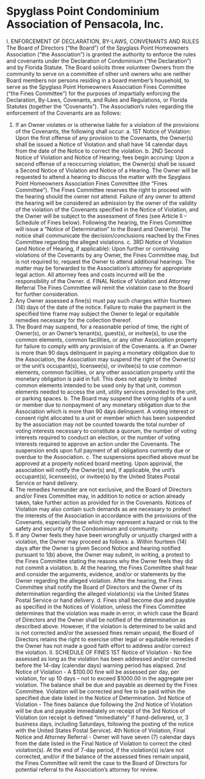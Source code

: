 
# Spyglass Point Condominium Association of Pensacola, Inc.
I. ENFORCEMENT OF DECLARATION, BY-LAWS, CONVENANTS AND RULES
The Board of Directors (“the Board”) of the Spyglass Point Homeowners Association (“the
Association”) is granted the authority to enforce the rules and covenants under the Declaration
of Condominium (“the Declaration”) and by Florida Statute.
The Board solicits three volunteer Owners from the community to serve on a committee of other
unit owners who are neither Board members nor persons residing in a board member’s
household, to serve as the Spyglass Point Homeowners Association Fines Committee (“the
Fines Committee”) for the purposes of impartially enforcing the Declaration, By-Laws,
Covenants, and Rules and Regulations, or Florida Statutes (together the “Covenants”).
The Association’s rules regarding the enforcement of the Covenants are as follows:
1. If an Owner violates or is otherwise liable for a violation of the provisions of the Covenants,
the following shall occur:
a. 1ST Notice of Violation:
Upon the first offense of any provision to the Covenants, the Owner(s) shall be issued a
Notice of Violation and shall have 14 calendar days from the date of the Notice to correct
the violation.
b. 2ND Second Notice of Violation and Notice of Hearing; fees begin accruing:
Upon a second offense of a reoccurring violation, the Owner(s) shall be issued a Second
Notice of Violation and Notice of a Hearing. The Owner will be requested to attend a
hearing to discuss the matter with the Spyglass Point Homeowners Association Fines
Committee (the “Fines Committee”). The Fines Committee reserves the right to proceed
with the hearing should the owner not attend. Failure of any owner to attend the
hearing will be considered an admission by the owner of the validity of the violation of
the Covenants specified in the Notice of Violation, and the Owner will be subject to the
assessment of fines (see Article II – Schedule of Fines below).
Following the hearing, the Fines Committee will issue a “Notice of Determination” to
the Board and Owner(s). The notice shall communicate the decision/conclusions
reached by the Fines Committee regarding the alleged violations.
c. 3RD Notice of Violation (and Notice of Hearing, if applicable):
Upon further or continuing violations of the Covenants by any Owner, the Fines
Committee may, but is not required to, request the Owner to attend additional hearings.
The matter may be forwarded to the Association’s attorney for appropriate legal action.
All attorney fees and costs incurred will be the responsibility of the Owner.
d. FINAL Notice of Violation and Attorney Referral
The Fines Committee will remit the violation case to the Board for further consideration.
2. Any Owner assessed a fine(s) must pay such charges within fourteen (14) days of the date of
the notice. Failure to make the payment in the specified time frame may subject the Owner to
legal or equitable remedies necessary for the collection thereof.
3. The Board may suspend, for a reasonable period of time, the right of Owner(s), or an Owner’s
tenant(s), guest(s), or invitee(s), to use the common elements, common facilities, or any other
Association property for failure to comply with any provision of the Covenants.
a. If an Owner is more than 90 days delinquent in paying a monetary obligation due to
the Association, the Association may suspend the right of the Owner(s) or the unit’s
occupant(s), licensee(s), or invitee(s) to use common elements, common facilities, or any
other association property until the monetary obligation is paid in full. This does not
apply to limited common elements intended to be used only by that unit, common
elements needed to access the unit, utility services provided to the unit, or parking
spaces.
b. The Board may suspend the voting rights of a unit or member due to nonpayment of
any monetary obligation due to the Association which is more than 90 days delinquent.
A voting interest or consent right allocated to a unit or member which has been
suspended by the association may not be counted towards the total number of voting
interests necessary to constitute a quorum, the number of voting interests required to
conduct an election, or the number of voting interests required to approve an action
under the Covenants. The suspension ends upon full payment of all obligations
currently due or overdue to the Association.
c. The suspensions specified above must be approved at a properly noticed board
meeting. Upon approval, the association will notify the Owner(s) and, if applicable, the
unit’s occupant(s), licensee(s), or invitee(s) by the United States Postal Service or hand
delivery.
4. The remedies hereunder are not exclusive, and the Board of Directors and/or Fines
Committee may, in addition to notice or action already taken, take further action as provided
for in the Covenants. Notices of Violation may also contain such demands as are necessary to
protect the interests of the Association in accordance with the provisions of the Covenants,
especially those which may represent a hazard or risk to the safety and security of the
Condominium and community.
5. If any Owner feels they have been wrongfully or unjustly charged with a violation, the
Owner may proceed as follows:
a. Within fourteen (14) days after the Owner is given Second Notice and hearing notified
pursuant to 1(b) above, the Owner may submit, in writing, a protest to the Fines
Committee stating the reasons why the Owner feels they did not commit a violation.
b. At the hearing, the Fines Committee shall hear and consider the arguments, evidence,
and/or or statements by the Owner regarding the alleged violation. After the hearing,
the Fines Committee shall notify the Board of Directors and the Owner of its
determination regarding the alleged violation(s) via the United States Postal Service or
hand delivery.
d. Fines shall become due and payable as specified in the Notices of Violation, unless the
Fines Committee determines that the violation was made in error, in which case the
Board of Directors and the Owner shall be notified of the determination as described
above. However, if the violation is determined to be valid and is not corrected and/or
the assessed fines remain unpaid, the Board of Directors retains the right to exercise
other legal or equitable remedies if the Owner has not made a good faith effort to
address and/or correct the violation.
II. SCHEDULE OF FINES
1ST Notice of Violation - No fine assessed as long as the violation has been addressed and/or
corrected before the 14-day (calendar days) warning period has elapsed.
2nd Notice of Violation - A $100.00 fine will be assessed per day, per violation, for up 10 days – not
to exceed $1000.00 in the aggregate per violation. The balance shall be due and payable as
deemed by the Fines Committee. Violation will be corrected and fee to be paid within the
specified due date listed in the Notice of Determination.
3rd Notice of Violation - The fines balance due following the 2nd Notice of Violation will be due
and payable immediately on receipt of the 3rd Notice of Violation (on receipt is defined
“immediately” if hand-delivered, or, 3 business days, including Saturdays, following the
posting of the notice with the United States Postal Service).
4th Notice of Violation, Final Notice and Attorney Referral - Owner will have seven (7) calendar
days from the date listed in the Final Notice of Violation to correct the cited violation(s). At the
end of 7-day period, if the violation(s) is/are not corrected, and/or if the balance of the assessed
fines remain unpaid, the Fines Committee will remit the case to the Board of Directors for
potential referral to the Association’s attorney for review.

